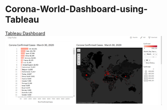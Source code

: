 # Corona-World-Dashboard-using-Tableau
[Tableau Dashboard](https://public.tableau.com/views/Corona_Dashboard_15879726468110/Dashboard1?:display_count=y&:origin=viz_share_link)
![](images/corona_dashboard.png)
